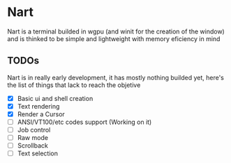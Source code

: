 # Nart
Nart is a terminal builded in wgpu (and winit for the creation of the window) and is thinked to be simple and lightweight with memory eficiency in mind

## TODOs
Nart is in really early development, it has mostly nothing builded yet, here's the list of things that lack to reach the objetive

- [x] Basic ui and shell creation
- [x] Text rendering
- [x] Render a Cursor
- [ ] ANSI/VT100/etc codes support (Working on it)
- [ ] Job control
- [ ] Raw mode
- [ ] Scrollback
- [ ] Text selection
